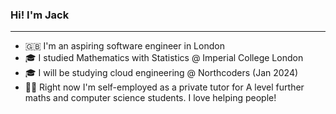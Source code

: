 ### Hi! I'm Jack
---
- 🇬🇧 I'm an aspiring software engineer in London
- 🎓 I studied Mathematics with Statistics @ Imperial College London
- 🎓 I will be studying cloud engineering @ Northcoders (Jan 2024)
- 👨‍🏫 Right now I'm self-employed as a private tutor for A level further maths and computer science students. I love helping people!

<!--
**JackHilton29/JackHilton29** is a ✨ _special_ ✨ repository because its `README.md` (this file) appears on your GitHub profile.

Here are some ideas to get you started:

- 🔭 I’m currently working on ...
- 🌱 I’m currently learning ...
- 👯 I’m looking to collaborate on ...
- 🤔 I’m looking for help with ...
- 💬 Ask me about ...
- 📫 How to reach me: ...
- 😄 Pronouns: ...
- ⚡ Fun fact: ...
-->
